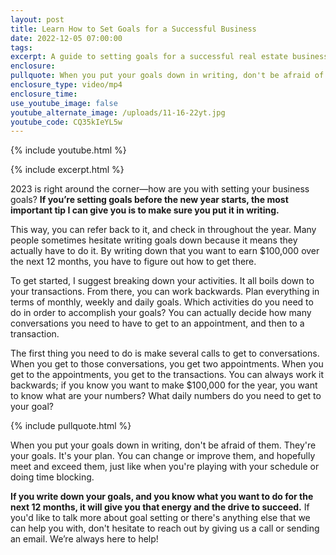 ```yaml
---
layout: post
title: Learn How to Set Goals for a Successful Business
date: 2022-12-05 07:00:00
tags:
excerpt: A guide to setting goals for a successful real estate business in 2023.
enclosure:
pullquote: When you put your goals down in writing, don't be afraid of them.
enclosure_type: video/mp4
enclosure_time:
use_youtube_image: false
youtube_alternate_image: /uploads/11-16-22yt.jpg
youtube_code: CQ35kIeYL5w
---
```

{% include youtube.html %}

{% include excerpt.html %}

2023 is right around the corner—how are you with setting your business goals? **If you’re setting goals before the new year starts, the most important tip I can give you is to make sure you put it in writing.**

This way, you can refer back to it, and check in throughout the year. Many people sometimes hesitate writing goals down because it means they actually have to do it. By writing down that you want to earn $100,000 over the next 12 months, you have to figure out how to get there.

To get started, I suggest breaking down your activities. It all boils down to your transactions. From there, you can work backwards. Plan everything in terms of monthly, weekly and daily goals. Which activities do you need to do in order to accomplish your goals? You can actually decide how many conversations you need to have to get to an appointment, and then to a transaction.

The first thing you need to do is make several calls to get to conversations. When you get to those conversations, you get two appointments. When you get to the appointments, you get to the transactions. You can always work it backwards; if you know you want to make $100,000 for the year, you want to know what are your numbers? What daily numbers do you need to get to your goal?&nbsp;

{% include pullquote.html %}

When you put your goals down in writing, don't be afraid of them. They're your goals. It's your plan. You can change or improve them, and hopefully meet and exceed them, just like when you're playing with your schedule or doing time blocking.

**If you write down your goals, and you know what you want to do for the next 12 months, it will give you that energy and the drive to succeed.** If you'd like to talk more about goal setting or there's anything else that we can help you with, don't hesitate to reach out by giving us a call or sending an email. We’re always here to help\!